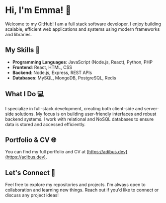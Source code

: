 # Hi, I'm Emma! 👋

Welcome to my GitHub! I am a full stack software developer. I enjoy building scalable, efficient web applications and systems using modern frameworks and libraries.

## My Skills 🚀
- **Programming Languages**: JavaScript (Node.js, React), Python, PHP
- **Frontend**: React, HTML, CSS
- **Backend**: Node.js, Express, REST APIs
- **Databases**: MySQL, MongoDB, PostgreSQL, Redis

## What I Do 💻
I specialize in full-stack development, creating both client-side and server-side solutions. My focus is on building user-friendly interfaces and robust backend systems. I work with relational and NoSQL databases to ensure data is stored and accessed efficiently.

## Portfolio & CV 🌐
You can find my full portfolio and CV at [https://adibus.dev](https://adibus.dev).

## Let's Connect 🤝
Feel free to explore my repositories and projects. I'm always open to collaboration and learning new things. Reach out if you'd like to connect or discuss any project ideas!